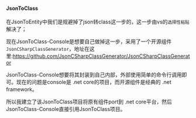 ﻿#### JsonToClass

在JsonToEntity中我们是规避掉了json转class这一步的，这一步由vs的`选择性粘贴`解决了；

现在JsonToClass-Console是想要自己做掉这一步，采用了一个开源组件`JsonCSharpClassGenerator`，地址在这里:https://github.com/JsonCSharpClassGenerator/JsonCSharpClassGenerator

JsonToClass-Console想要将其封装到自己内部，外部使用简单的命令行调用即可。现在的问题是console是 .net core的项目，而开源组件是经典的 .net framework。

所以我建立了该JsonToClass项目将原有组件port到 .net core平台，然后JsonToClass-Console直接引用JsonToClass项目。